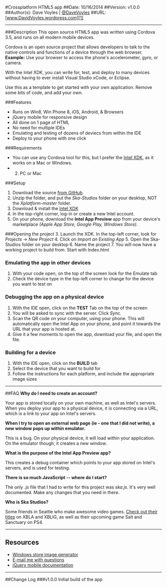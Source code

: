 #Crossplatform HTML5 app
##Date: 10/16/2014
##Version: v1.0.0
##Author(s): Dave Voyles | [@DaveVoyles](http://www.twitter.com/DaveVoyles)
##URL: [www.DavidVoyles.wordpress.com][1]

----------
###Description
This open source HTML5 app was written using Cordova 3.5, and runs on all modern mobile devices. 

Cordova is an open source project that allows developers to talk to the native controls and functions of a device through the web browser. **Example:** Use your browser to access the phone's accelerometer, gyro, or camera.

With the Intel XDK, you can write for, test, and deploy to many devices without having to ever install Visual Studio xCode, or Eclipse.

Use this as a template to get started with your own application. Remove some bits of code, and add your own. 


###Features
 - Runs on Win8, Win Phone 8, iOS, Android, & Browsers
 - jQuery mobile for responsive design
 - All done on 1 page of HTML
 - No need for multiple IDEs 
 - Emulating and testing of dozens of deviecs from within the IDE
 - Deploy to your phone  with one click

###Requirements
- You can use any Cordova tool for this, but I prefer the [Intel XDK](http://xdk-software.intel.com/), as it works on a Mac or Windows. 
- 2. PC or Mac


###Setup

 1.  Download the source [from GitHub][3]
 2. Unzip the folder, and put the *Ska-Studios* folder on your desktop, NOT the *Xplatform-master* folder.
 3.  Download & install the [Intel XDK](http://xdk-software.intel.com/)
 3.  In the top-right corner, log-in or create a new Intel account.
 4.  On your phone, download the **Intel App Preview** app from your device's marketplace *(Apple App Store, Google Play, Windows Store).*

###Opening the project
 3. Launch the XDK. In the top-left corner, look for *Projects -> New Project*
 4. Click on *Import an Existing App*
 5. Open the Ska-Studios folder on your desktop
 6. Name the project
 7. You will now have a working project to build from. Start with Index.html

### Emulating the app in other devices
1. With your code open, on the top of the screen look for the Emulate tab 
2. Check the device type in the top-left corner to change for the device you want to test on

### Debugging the app on a physical device
1.  With the IDE open, click on the **TEST** Tab on the top of the screen
2.  You will be asked to sync with the server. Click *Sync.*
3.  Scan the QR code on your computer, using your phone. This will automatically open the Intel App on your phone, and point it towards the URL that your app is hosted at.
4. Give it a few moments to open the app, download your file, and open the file.

### Building for a device
1. With the IDE open, click on the **BUILD** tab
2. Select the device that you want to build for
3. Follow the instructions for each platform, and include the appropriate image sizes


----------

##FAQ
**Why do I need to create an account?**

Your app is stored locally on your own machine, as well as Intel's servers. When you deploy your app to a physical device, it is connecting via a URL, which is a link to your app on Intel's servers.


**When I try to open an external web page (ie - one that I did not write), a new window pops up within emulator.**

This is a bug. On your physical device, it will load within your application. On the emulator though, it creates a new window.

**What is the purpose of the Intel App Preview app?**

This creates a debug container which points to your app stored on Intel's servers, and is used for testing. 

**There is so much JavaScript -- where do I start?**

The only .js file that I had to write for this project was *ska.js*. It's very well documented. Make any changes that you need in there. 


**Who is Ska Studios?**

Some friends in Seattle who make awesome video games. [Check out their titles](http://ska-studios.com/) on XBLA and XBLIG, as well as their upcoming game Salt and Sanctuary on PS4.

----------
## Resources

- [Windows store image generator](http://wat-docs.azurewebsites.net/Tools)
- [E-mail me with questions](mailto:Dvoyles@microsoft.com "Dvoyles@microsoft.com")
- [ jQuery mobile documentation](http://api.jquerymobile.com/)

----------

##Change Log
###v1.0.0
Initial build of the app


  [1]: http://www.davidvoyles.wordpress.com "My website "
  [2]: http://xdk-software.intel.com/
  [3]: https://github.com/DaveVoyles/Ska-Studios-Xplatform
